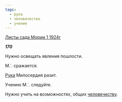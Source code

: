 ```yaml
---
tags:
  - рука
  - человечество
  - учение
---
```

[Листы сада Мории 1 1924г](https://127.0.0.1:4002/agni/1924)

___170___

Нужно освещать явления пошлости.   

М.˙. сражается.   

[Рука](../../../tags/#рука) Милосердия разит.   

Учению М.˙. следуйте.   

Нужно учить на возможностях, общих [человечеству](../../../tags/#человечество).   

